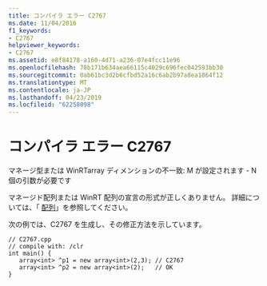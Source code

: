 ```yaml
---
title: コンパイラ エラー C2767
ms.date: 11/04/2016
f1_keywords:
- C2767
helpviewer_keywords:
- C2767
ms.assetid: e8f84178-a160-4d71-a236-07e4fcc11e96
ms.openlocfilehash: 78b171b634aea66115c4029c696fec042593bb30
ms.sourcegitcommit: 0ab61bc3d2b6cfbd52a16c6ab2b97a8ea1864f12
ms.translationtype: MT
ms.contentlocale: ja-JP
ms.lasthandoff: 04/23/2019
ms.locfileid: "62258098"
---
```

# <a name="compiler-error-c2767"></a>コンパイラ エラー C2767

マネージ型または WinRTarray ディメンションの不一致: M が設定されます - N 個の引数が必要です

マネージド配列または WinRT 配列の宣言の形式が正しくありません。 詳細については、「 [配列](../../extensions/arrays-cpp-component-extensions.md)」を参照してください。

次の例では、C2767 を生成し、その修正方法を示しています。

```
// C2767.cpp
// compile with: /clr
int main() {
   array<int> ^p1 = new array<int>(2,3); // C2767
   array<int> ^p2 = new array<int>(2);   // OK
}
```